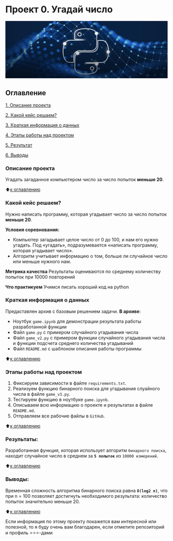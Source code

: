 # Проект 0. Угадай число
<img alt="logo" src="img/pylogo.jpg">

## Оглавление
[1. Описание проекта](https://github.com/NazarovMichail/HomeWork-2#Описание-проекта)

[2. Какой кейс решаем?](https://github.com/NazarovMichail/HomeWork-2#Какой-кейс-решаем)

[3. Краткая информация о данных](https://github.com/NazarovMichail/HomeWork-2#Краткая-информация-о-данных)

[4. Этапы работы над проектом](https://github.com/NazarovMichail/HomeWork-2#Этапы-работы-над-проектом)

[5. Результат](https://github.com/NazarovMichail/HomeWork-2#Результат)

[6. Выводы](https://github.com/NazarovMichail/HomeWork-2#Выводы)

### Описание проекта
Угадать загаданное компьютером число за  число попыток **меньше 20**.

:arrow_up:[к оглавлению](_)


### Какой кейс решаем?
Нужно написать программу, которая угадывает число за число попыток **меньше 20**.

**Условия соревнования:**
- Компьютер загадывает целое число от 0 до 100, и нам его нужно угадать. Под «угадать», подразумевается «написать программу, которая угадывает число».
- Алгоритм учитывает информацию о том, больше ли случайное число или меньше нужного нам.

**Метрика качества**
Результаты оцениваются по среднему количеству попыток при 10000 повторений

**Что практикуем**
Учимся писать хороший код на python


### Краткая информация о данных
Предаставлен архив с базовым решением задачи.
**В архиве**:
- Ноутбук `game.ipynb` для демонстрации результата работы разработанной функции
- Файл `game.py` с примером случайного угадывания числа
- Файл `game_v2.py` с примером функции случайного угадывания числа и функции подсчета среднего количества угадываний
- Файл `README.md` с шаблоном описания работы программы

:arrow_up:[к оглавлению](https://github.com/NazarovMichail/HomeWork-2#Оглавление)


### Этапы работы над проектом
1) Фиксируем зависимости в файле `requirements.txt`.
2) Реализуем функцию бинарного поиска для угадывания слуайного числа в файле `game_v3.py`.
3) Тестируем функцию в ноутбуке `game.ipynb`.
4) Описываем всю информацию о проекте и результатах в файле `README.md`.
5) Отправляем все рабочие файлы в `GitHub`.

:arrow_up:[к оглавлению](https://github.com/NazarovMichail/HomeWork-2#Оглавление)


### Результаты:
Разработанная функция, которая использует алгоритм `бинарного поиска`, находит случайное число в среднем за **`5 попыток`** из `10000 измерений`.

:arrow_up:[к оглавлению](https://github.com/NazarovMichail/HomeWork-2#Оглавление)


### Выводы:
Временная сложность алгоритма бинарного поиска равна **`O(log2 n)`**, что при n = 100 позволяет достигнуть необходимого результата: количество попыток значительно меньше 20.

:arrow_up:[к оглавлению](https://github.com/NazarovMichail/HomeWork-2#Оглавление)


Если информация по этому проекту покажется вам интересной или полезной, то я буду очень вам благодарен, если отметите репозиторий и профиль ⭐️⭐️⭐️-дами
